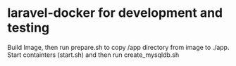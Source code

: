 # laravel-docker for development and testing
Build Image, then run prepare.sh to copy /app directory from image to ./app.
Start containters (start.sh) and then run create_mysqldb.sh
